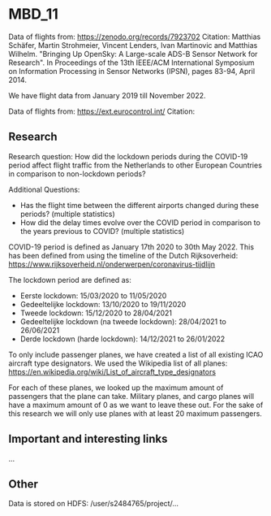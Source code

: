 # MBD_11

Data of flights from: https://zenodo.org/records/7923702
Citation: Matthias Schäfer, Martin Strohmeier, Vincent Lenders, Ivan Martinovic and Matthias Wilhelm. "Bringing Up OpenSky: A Large-scale ADS-B Sensor Network for Research".
In Proceedings of the 13th IEEE/ACM International Symposium on Information Processing in Sensor Networks (IPSN), pages 83-94, April 2014.

We have flight data from January 2019 till November 2022.

Data of flights from: https://ext.eurocontrol.int/
Citation: 

## Research

Research question: How did the lockdown periods during the COVID-19 period affect flight traffic from the Netherlands to other European Countries in comparison to non-lockdown periods?

Additional Questions:
- Has the flight time between the different airports changed during these periods? (multiple statistics)
- How did the delay times evolve over the COVID period in comparison to the years previous to COVID? (multiple statistics)

COVID-19 period is defined as January 17th 2020 to 30th May 2022. This has been defined from using the timeline of the Dutch Rijksoverheid: https://www.rijksoverheid.nl/onderwerpen/coronavirus-tijdlijn

The lockdown period are defined as:
- Eerste lockdown: 15/03/2020 to 11/05/2020
- Gedeeltelijke lockdown: 13/10/2020 to 19/11/2020
- Tweede lockdown: 15/12/2020 to 28/04/2021
- Gedeeltelijke lockdown (na tweede lockdown): 28/04/2021 to 26/06/2021
- Derde lockdown (harde lockdown): 14/12/2021 to 26/01/2022

To only include passenger planes, we have created a list of all existing ICAO aircraft type designators. We used the Wikipedia list of all planes:  https://en.wikipedia.org/wiki/List_of_aircraft_type_designators 

For each of these planes, we looked up the maximum amount of passengers that the plane can take. Military planes, and cargo planes will have a maximum amount of 0 as we want to leave these out. For the sake of this research we will only use planes with at least 20 maximum passengers.

## Important and interesting links

...

## Other

Data is stored on HDFS: /user/s2484765/project/...
